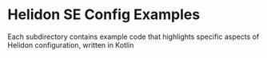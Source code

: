 
# Helidon SE Config Examples

Each subdirectory contains example code that highlights specific aspects of
Helidon configuration, written in Kotlin